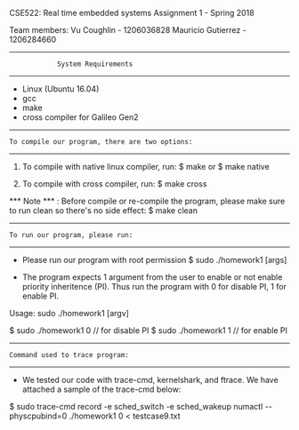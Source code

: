 CSE522: Real time embedded systems
Assignment 1 - Spring 2018

Team members:
Vu Coughlin - 1206036828
Mauricio Gutierrez - 1206284660


----------------------------------------------------
				System Requirements
----------------------------------------------------
- Linux (Ubuntu 16.04)
- gcc
- make
- cross compiler for Galileo Gen2 


----------------------------------------------------
	To compile our program, there are two options:
----------------------------------------------------
1) To compile with native linux compiler, run:
$ make
or 
$ make native

2) To compile with cross compiler, run:
$ make cross

*** Note *** : Before compile or re-compile the program, please make sure to run clean so there's no side effect:
$ make clean


----------------------------------------------------
	To run our program, please run:
----------------------------------------------------
- Please run our program with root permission
$ sudo ./homework1 [args]


- The program expects 1 argument from the user to enable or not enable priority inheritence (PI). Thus run the program with 0 for disable PI, 1 for enable PI.

Usage: sudo ./homework1 [argv] 

$ sudo ./homework1 0		// for disable PI
$ sudo ./homework1 1		// for enable PI



----------------------------------------------------
	Command used to trace program:
----------------------------------------------------
- We tested our code with trace-cmd, kernelshark, and ftrace. We have attached a sample of the trace-cmd below:

$ sudo trace-cmd record -e sched_switch -e sched_wakeup numactl --physcpubind=0 ./homework1 0 < testcase9.txt

